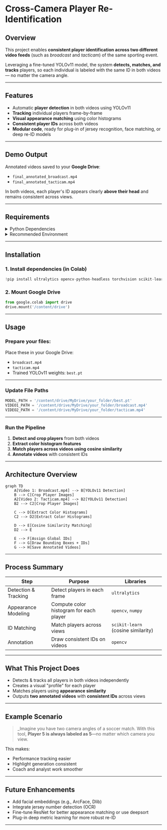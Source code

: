 #  Cross-Camera Player Re-Identification

##  Overview
This project enables **consistent player identification across two different video feeds** (such as _broadcast_ and _tacticam_) of the same sporting event.

Leveraging a fine-tuned YOLOv11 model, the system **detects, matches, and tracks** players, so each individual is labeled with the same ID in both videos — no matter the camera angle.

---

## Features

-  Automatic **player detection** in both videos using YOLOv11  
-  **Tracking** individual players frame-by-frame  
-  **Visual appearance matching** using color histograms  
-  **Consistent player IDs** across both videos  
-  **Modular code**, ready for plug-in of jersey recognition, face matching, or deep re-ID models  

---

##  Demo Output

Annotated videos saved to your **Google Drive**:

- `final_annotated_broadcast.mp4`
- `final_annotated_tacticam.mp4`

 In both videos, each player's ID appears clearly **above their head** and remains consistent across views.

---

##  Requirements

<details>
<summary>Python Dependencies</summary>

```bash
Python 3.8+
ultralytics
opencv-python-headless
torchvision
scikit-learn
numpy
```
</details>

<details>
<summary>Recommended Environment</summary>

-  Google Colab  
-  Google Drive for input/output  
</details>

---

##  Installation

### 1. Install dependencies (in Colab)
```python
!pip install ultralytics opencv-python-headless torchvision scikit-learn numpy
```

### 2. Mount Google Drive
```python
from google.colab import drive
drive.mount('/content/drive')
```

---

##  Usage

### Prepare your files:
Place these in your Google Drive:
-  `broadcast.mp4`
-  `tacticam.mp4`
-  Trained YOLOv11 weights: `best.pt`

---

###  Update File Paths
```python
MODEL_PATH = '/content/drive/MyDrive/your_folder/best.pt'
VIDEO1_PATH = '/content/drive/MyDrive/your_folder/broadcast.mp4'
VIDEO2_PATH = '/content/drive/MyDrive/your_folder/tacticam.mp4'
```

---

###  Run the Pipeline
1. **Detect and crop players** from both videos  
2. **Extract color histogram features**  
3. **Match players across videos using cosine similarity**  
4. **Annotate videos** with consistent IDs  

---

##  Architecture Overview

```mermaid
graph TD
    A[Video 1: Broadcast.mp4] --> B[YOLOv11 Detection]
    B --> C[Crop Player Images]
    A2[Video 2: Tacticam.mp4] --> B2[YOLOv11 Detection]
    B2 --> C2[Crop Player Images]

    C --> D[Extract Color Histograms]
    C2 --> D2[Extract Color Histograms]

    D --> E[Cosine Similarity Matching]
    D2 --> E

    E --> F[Assign Global IDs]
    F --> G[Draw Bounding Boxes + IDs]
    G --> H[Save Annotated Videos]
```

---

##  Process Summary

| Step                 | Purpose                                  | Libraries                        |
|----------------------|------------------------------------------|----------------------------------|
| Detection & Tracking | Detect players in each frame             | `ultralytics`                    |
| Appearance Modeling  | Compute color histogram for each player  | `opencv`, `numpy`                |
| ID Matching          | Match players across views               | `scikit-learn` (cosine similarity) |
| Annotation           | Draw consistent IDs on videos            | `opencv`                         |

---

## What This Project Does

- Detects & tracks all players in both videos independently  
- Creates a visual "profile" for each player  
- Matches players using **appearance similarity**  
- Outputs **two annotated videos** with **consistent IDs** across views  

---

## Example Scenario

> _Imagine you have two camera angles of a soccer match.
> With this tool, **Player 5 is always labeled as 5**—no matter which camera you view.

This makes:
-  Performance tracking easier
-  Highlight generation consistent
-  Coach and analyst work smoother

---

## Future Enhancements

-  Add facial embeddings (e.g., ArcFace, Dlib)  
-  Integrate jersey number detection (OCR)  
-  Fine-tune ResNet for better appearance matching or use deepsort
-  Plug-in deep metric learning for more robust re-ID  

---



